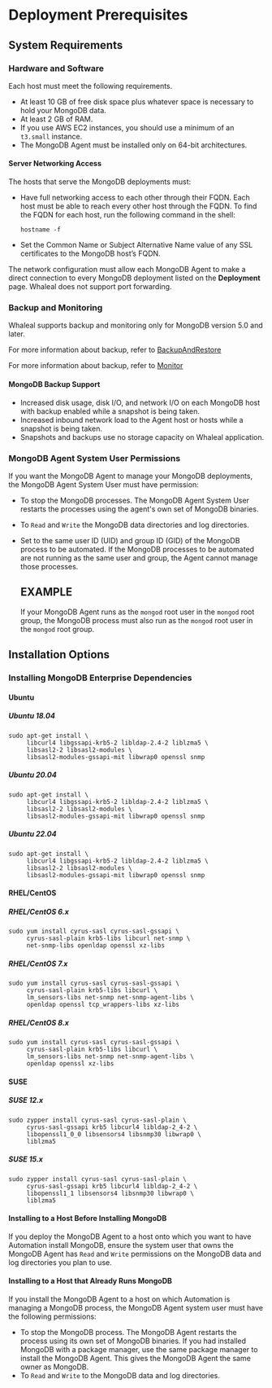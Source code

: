 # Deployment Prerequisites

## System Requirements

### Hardware and Software

Each host must meet the following requirements.

- At least 10 GB of free disk space plus whatever space is necessary to hold your MongoDB data.
- At least 2 GB of RAM.
- If you use AWS EC2 instances, you should use a minimum of an `t3.small` instance.
- The MongoDB Agent must be installed only on 64-bit architectures.

#### Server Networking Access

The hosts that serve the MongoDB deployments must:

- Have full networking access to each other through their FQDN. Each host must be able to reach every other host through the FQDN. To find the FQDN for each host, run the following command in the shell:

  ```
  hostname -f
  ```

- Set the Common Name or Subject Alternative Name value of any SSL certificates to the MongoDB host’s FQDN.

The network configuration must allow each MongoDB Agent to make a direct connection to every MongoDB deployment listed on the **Deployment** page. Whaleal does not support port forwarding.

### Backup and Monitoring

Whaleal supports backup and monitoring only for MongoDB version 5.0 and later.

For more information about backup, refer to [BackupAndRestore](../07-backup-and-restore/01-backup/01-create-repository.md)

For more information about backup, refer to [Monitor](../06-monitor/01-monitoring-instructions.md)

#### MongoDB  Backup Support

- Increased disk usage, disk I/O, and network I/O on each MongoDB host with backup enabled while a snapshot is being taken.
- Increased inbound network load to the Agent host or hosts while a snapshot is being taken.
- Snapshots and backups use no storage capacity on Whaleal application.

### MongoDB Agent System User Permissions

If you want the MongoDB Agent to manage your MongoDB deployments, the MongoDB Agent System User must have permission:

- To stop the MongoDB processes. The MongoDB Agent System User restarts the processes using the agent's own set of MongoDB binaries.

- To `Read` and `Write` the MongoDB data directories and log directories.

- Set to the same user ID (UID) and group ID (GID) of the MongoDB process to be automated. If the MongoDB processes to be automated are not running as the same user and group, the Agent cannot manage those processes.

  

  ## EXAMPLE

  If your MongoDB Agent runs as the `mongod` root user in the `mongod` root group, the MongoDB process must also run as the `mongod` root user in the `mongod` root group.




## Installation Options

### Installing MongoDB Enterprise Dependencies

#### Ubuntu 

##### Ubuntu 18.04

```
sudo apt-get install \
     libcurl4 libgssapi-krb5-2 libldap-2.4-2 liblzma5 \
     libsasl2-2 libsasl2-modules \
     libsasl2-modules-gssapi-mit libwrap0 openssl snmp
```

##### Ubuntu 20.04

```
sudo apt-get install \
     libcurl4 libgssapi-krb5-2 libldap-2.4-2 liblzma5 \
     libsasl2-2 libsasl2-modules \
     libsasl2-modules-gssapi-mit libwrap0 openssl snmp
```

##### Ubuntu 22.04

```
sudo apt-get install \
     libcurl4 libgssapi-krb5-2 libldap-2.4-2 liblzma5 \
     libsasl2-2 libsasl2-modules \
     libsasl2-modules-gssapi-mit libwrap0 openssl snmp
```

#### RHEL/CentOS

##### RHEL/CentOS 6.x

```
sudo yum install cyrus-sasl cyrus-sasl-gssapi \
     cyrus-sasl-plain krb5-libs libcurl net-snmp \
     net-snmp-libs openldap openssl xz-libs
```

##### RHEL/CentOS 7.x

```
sudo yum install cyrus-sasl cyrus-sasl-gssapi \
     cyrus-sasl-plain krb5-libs libcurl \
     lm_sensors-libs net-snmp net-snmp-agent-libs \
     openldap openssl tcp_wrappers-libs xz-libs
```

##### RHEL/CentOS 8.x

```
sudo yum install cyrus-sasl cyrus-sasl-gssapi \
     cyrus-sasl-plain krb5-libs libcurl \
     lm_sensors-libs net-snmp net-snmp-agent-libs \
     openldap openssl xz-libs
```

#### SUSE

##### SUSE 12.x

```
sudo zypper install cyrus-sasl cyrus-sasl-plain \
     cyrus-sasl-gssapi krb5 libcurl4 libldap-2_4-2 \
     libopenssl1_0_0 libsensors4 libsnmp30 libwrap0 \
     liblzma5
```

##### SUSE 15.x

```
sudo zypper install cyrus-sasl cyrus-sasl-plain \
     cyrus-sasl-gssapi krb5 libcurl4 libldap-2_4-2 \
     libopenssl1_1 libsensors4 libsnmp30 libwrap0 \
     liblzma5
```



#### Installing to a Host Before Installing MongoDB

If you deploy the MongoDB Agent to a host onto which you want to have Automation install MongoDB, ensure the system user that owns the MongoDB Agent has `Read` and `Write` permissions on the MongoDB data and log directories you plan to use.

#### Installing to a Host that Already Runs MongoDB

If you install the MongoDB Agent to a host on which Automation is managing a MongoDB process, the MongoDB Agent system user must have the following permissions:

- To stop the MongoDB process. The MongoDB Agent restarts the process using its own set of MongoDB binaries. If you had installed MongoDB with a package manager, use the same package manager to install the MongoDB Agent. This gives the MongoDB Agent the same owner as MongoDB.
- To `Read` and `Write` to the MongoDB data and log directories.
